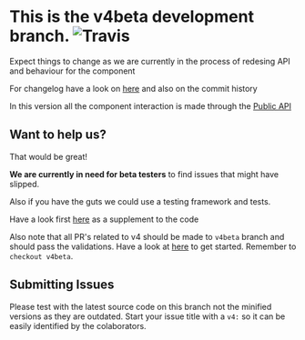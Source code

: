 # This is the v4beta development branch. ![Travis](https://travis-ci.org/Eonasdan/bootstrap-datetimepicker.svg?branch=v4beta)

Expect things to change as we are currently in the process of redesing API and behaviour for the component

For changelog have a look on [here](https://github.com/Eonasdan/bootstrap-datetimepicker/wiki/v4-refactoring) and also on the commit history

In this version all the component interaction is made through the [Public API](https://github.com/Eonasdan/bootstrap-datetimepicker/wiki/Public-API)

## Want to help us?

That would be great!

**We are currently in need for beta testers** to find issues that might have slipped.

Also if you have the guts we could use a testing framework and tests.

Have a look first [here](https://github.com/Eonasdan/bootstrap-datetimepicker/wiki/Contributors-guide) as a supplement to the code

Also note that all PR's related to v4 should be made to ```v4beta``` branch and should pass the validations. Have a look at [here](https://github.com/Eonasdan/bootstrap-datetimepicker/blob/v4beta/CONTRIBUTING.md) to get started. Remember to ```checkout v4beta```.

## Submitting Issues

Please test with the latest source code on this branch not the minified versions as they are outdated. Start your issue title with a ```v4:``` so it can be easily identified by the colaborators.
